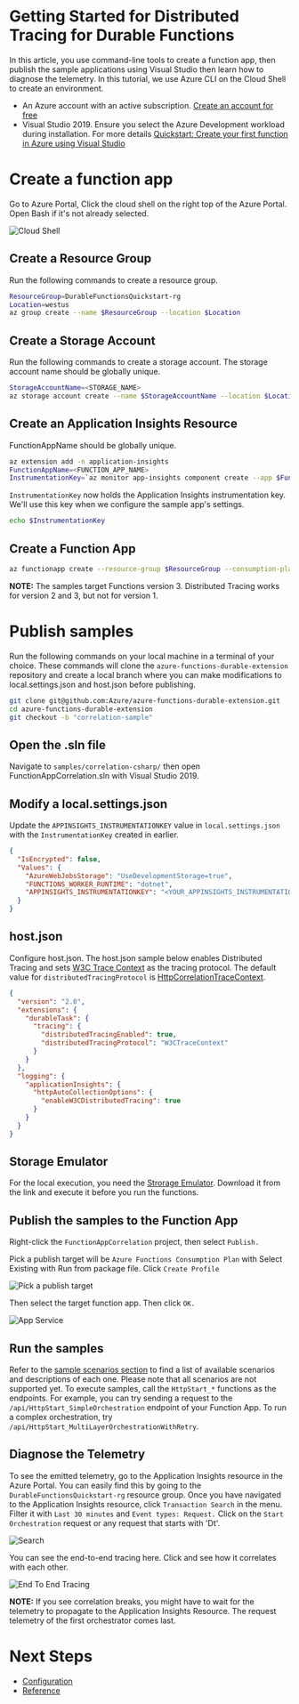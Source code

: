# Getting Started for Distributed Tracing for Durable Functions

In this article, you use command-line tools to create a function app, then publish the sample applications using Visual Studio then learn how to diagnose the telemetry. In this tutorial, we use Azure CLI on the Cloud Shell to create an environment. 

* An Azure account with an active subscription. [Create an account for free](https://azure.microsoft.com/free/?ref=microsoft.com&utm_source=microsoft.com&utm_medium=docs&utm_campaign=visualstudio)
* Visual Studio 2019. Ensure you select the Azure Development workload during installation. For more details [Quickstart: Create your first function in Azure using Visual Studio](https://docs.microsoft.com/en-us/azure/azure-functions/functions-create-your-first-function-visual-studio)


# Create a function app

Go to Azure Portal, Click the cloud shell on the right top of the Azure Portal. Open Bash if it's not already selected.

![Cloud Shell](images/cloud-shell.png)

## Create a Resource Group

Run the following commands to create a resource group.

```bash
ResourceGroup=DurableFunctionsQuickstart-rg
Location=westus
az group create --name $ResourceGroup --location $Location
```
## Create a Storage Account

Run the following commands to create a storage account. The storage account name should be globally unique. 

```bash
StorageAccountName=<STORAGE_NAME>
az storage account create --name $StorageAccountName --location $Location --resource-group $ResourceGroup --sku Standard_LRS
```

## Create an Application Insights Resource
FunctionAppName should be globally unique. 

```bash
az extension add -n application-insights
FunctionAppName=<FUNCTION_APP_NAME>
InstrumentationKey=`az monitor app-insights component create --app $FunctionAppName --location $Location --kind web -g $ResourceGroup --application-type web |  jq .instrumentationKey | xargs`
```

`InstrumentationKey` now holds the Application Insights instrumentation key. We'll use this key when we configure the sample app's settings. 

```bash
echo $InstrumentationKey
```

## Create a Function App


```bash
az functionapp create --resource-group $ResourceGroup --consumption-plan-location $Location --runtime dotnet --functions-version 3 --name $FunctionAppName --storage-account $StorageAccountName  --app-insights $FunctionAppName --app-insights-key $InstrumentationKey
```

**NOTE:** The samples target Functions version 3. Distributed Tracing works for version 2 and 3, but not for version 1. 

# Publish samples 

Run the following commands on your local machine in a terminal of your choice.
These commands will clone the `azure-functions-durable-extension` repository and create a local branch where you can make modifications to local.settings.json and host.json before publishing.

```bash
git clone git@github.com:Azure/azure-functions-durable-extension.git
cd azure-functions-durable-extension
git checkout -b "correlation-sample"
```

## Open the .sln file

Navigate to `samples/correlation-csharp/` then open FunctionAppCorrelation.sln with Visual Studio 2019. 

## Modify a local.settings.json

Update the `APPINSIGHTS_INSTRUMENTATIONKEY` value in `local.settings.json` with the `InstrumentationKey` created in earlier. 

```json
{
  "IsEncrypted": false,
  "Values": {
    "AzureWebJobsStorage": "UseDevelopmentStorage=true",
    "FUNCTIONS_WORKER_RUNTIME": "dotnet",
    "APPINSIGHTS_INSTRUMENTATIONKEY": "<YOUR_APPINSIGHTS_INSTRUMENTATIONKEY_HERE>"
  }
}
```

## host.json

Configure host.json. The host.json sample below enables Distributed Tracing and sets [W3C Trace Context](https://github.com/Azure/azure-functions-durable-extension/blob/dev/samples/correlation-csharp/reference.md#w3ctracecontext) as the tracing protocol. The default value for `distributedTracingProtocol` is [HttpCorrelationTraceContext](https://github.com/Azure/azure-functions-durable-extension/blob/dev/samples/correlation-csharp/reference.md#httpcorrelationtracecontext).

```json
{
  "version": "2.0",
  "extensions": {
    "durableTask": {
      "tracing": {
        "distributedTracingEnabled": true,
        "distributedTracingProtocol": "W3CTraceContext"
      }
    }
  },
  "logging": {
    "applicationInsights": {
      "httpAutoCollectionOptions": {
        "enableW3CDistributedTracing": true
      }
    }
  }
}
```

## Storage Emulator 
For the local execution, you need the [Strorage Emulator](https://docs.microsoft.com/en-us/azure/storage/common/storage-use-emulator). Download it from the link and execute it before you run the functions. 

## Publish the samples to the Function App

Right-click the `FunctionAppCorrelation` project, then select `Publish.`  

Pick a publish target will be `Azure Functions Consumption Plan` with Select Existing with Run from package file. Click `Create Profile`

![Pick a publish target](images/pick-a-publish-target.png)

Then select the target function app. Then click `OK.`

![App Service](images/app-service.png)

## Run the samples

Refer to the [sample scenarios section](Readme.md#sample-scenario) to find a list of available scenarios and descriptions of each one. Please note that all scenarios are not supported yet. 
To execute samples, call the `HttpStart_*` functions as the endpoints. For example, you can try sending a request to the `/api/HttpStart_SimpleOrchestration` endpoint of your Function App. To run a complex orchestration, try `/api/HttpStart_MultiLayerOrchestrationWithRetry`.

## Diagnose the Telemetry

To see the emitted telemetry, go to the Application Insights resource in the Azure Portal. You can easily find this by going to the `DurableFunctionsQuickstart-rg` resource group. 
Once you have navigated to the Application Insights resource, click `Transaction Search` in the menu. Filter it with `Last 30 minutes` and `Event types: Request.` Click on the `Start Orchestration` request or any request that starts with 'Dt'.

![Search](images/search.png)

You can see the end-to-end tracing here. Click and see how it correlates with each other. 

![End To End Tracing](images/end-to-end.png)

**NOTE:** If you see correlation breaks, you might have to wait for the telemetry to propagate to the Application Insights Resource. The request telemetry of the first orchestrator comes last. 

# Next Steps

* [Configuration](configuration.md)
* [Reference](reference.md)